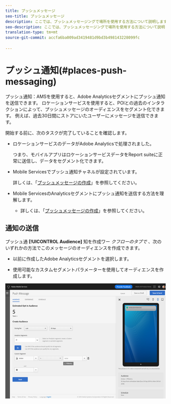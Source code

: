 ```yaml
---
title: プッシュメッセージ
seo-title: プッシュメッセージ
description: ここでは、プッシュメッセージングで場所を使用する方法について説明します。
seo-description: ここでは、プッシュメッセージングで場所を使用する方法について説明します。
translation-type: tm+mt
source-git-commit: accfa6ba009ad3419481d9bd3b498143228099fc

---
```



# プッシュ通知(#places-push-messaging)

プッシュ通知：AMSを使用すると、Adobe Analyticsセグメントにプッシュ通知を送信できます。 ロケーションサービスを使用すると、POIとの過去のインタラクションによって、プッシュメッセージのオーディエンスをセグメント化できます。 例えば、過去30日間にストアにいたユーザーにメッセージを送信できます。

開始する前に、次のタスクが完了していることを確認します。

* ロケーションサービスのデータがAdobe Analyticsで処理されました。

   つまり、モバイルアプリはロケーションサービスデータをReport suiteに正常に送信し、データをセグメント化できます。

* Mobile Servicesでプッシュ通知チャネルが設定されています。

   詳しくは、「[プッシュメッセージの作成](https://docs.adobe.com/content/help/en/mobile-services/using/manage-app-settings-ug/configuring-app/prerequisites-push-messaging.html)」を参照してください。

* Mobile ServicesのAnalyticsセグメントにプッシュ通知を送信する方法を理解します。

   * 詳しくは、「[プッシュメッセージの作成](https://docs.adobe.com/content/help/en/mobile-services/using/messaging-ug/push-messages/t-create-push-message.html)」を参照してください。

## 通知の送信

プッシュ通 **[!UICONTROL Audience]** 知を作成ワー *クフローのタブで* 、次のいずれかの方法でこのメッセージのオーディエンスを作成できます。

* 以前に作成したAdobe Analyticsセグメントを選択します。

* 使用可能なカスタムセグメントパラメーターを使用してオーディエンスを作成します。

![プッシュメッセージの設定](/help/assets/push-set-up.png)

